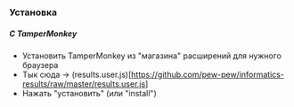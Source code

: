 ### Установка
##### С TamperMonkey
- Установить TamperMonkey из "магазина" расширений для нужного браузера
- Тык сюда -> (results.user.js)[https://github.com/pew-pew/informatics-results/raw/master/results.user.js]
- Нажать "установить" (или "install")